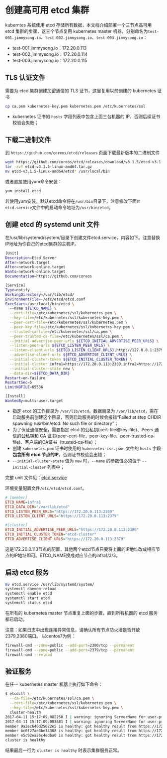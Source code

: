 # 创建高可用 etcd 集群

kuberntes 系统使用 etcd 存储所有数据，本文档介绍部署一个三节点高可用 etcd 集群的步骤，这三个节点复用 kubernetes master 机器，分别命名为`test-001.jimmysong.io`、`test-002.jimmysong.io`、`test-003.jimmysong.io`：

+ test-001.jimmysong.io：172.20.0.113
+ test-002.jimmysong.io：172.20.0.114
+ test-003.jimmysong.io：172.20.0.115

## TLS 认证文件

需要为 etcd 集群创建加密通信的 TLS 证书，这里复用以前创建的 kubernetes 证书

``` bash
cp ca.pem kubernetes-key.pem kubernetes.pem /etc/kubernetes/ssl
```

+ kubernetes 证书的 `hosts` 字段列表中包含上面三台机器的 IP，否则后续证书校验会失败；

## 下载二进制文件

到 `https://github.com/coreos/etcd/releases` 页面下载最新版本的二进制文件

``` bash
wget https://github.com/coreos/etcd/releases/download/v3.1.5/etcd-v3.1.5-linux-amd64.tar.gz
tar -xvf etcd-v3.1.5-linux-amd64.tar.gz
mv etcd-v3.1.5-linux-amd64/etcd* /usr/local/bin
```

或者直接使用yum命令安装：

```bash
yum install etcd
```

若使用yum安装，默认etcd命令将在`/usr/bin`目录下，注意修改下面`的etcd.service`文件中的启动命令地址为`/usr/bin/etcd`。

## 创建 etcd 的 systemd unit 文件

在/usr/lib/systemd/system/目录下创建文件etcd.service，内容如下。注意替换IP地址为你自己的etcd集群的主机IP。

``` bash
[Unit]
Description=Etcd Server
After=network.target
After=network-online.target
Wants=network-online.target
Documentation=https://github.com/coreos

[Service]
Type=notify
WorkingDirectory=/var/lib/etcd/
EnvironmentFile=-/etc/etcd/etcd.conf
ExecStart=/usr/local/bin/etcd \
  --name ${ETCD_NAME} \
  --cert-file=/etc/kubernetes/ssl/kubernetes.pem \
  --key-file=/etc/kubernetes/ssl/kubernetes-key.pem \
  --peer-cert-file=/etc/kubernetes/ssl/kubernetes.pem \
  --peer-key-file=/etc/kubernetes/ssl/kubernetes-key.pem \
  --trusted-ca-file=/etc/kubernetes/ssl/ca.pem \
  --peer-trusted-ca-file=/etc/kubernetes/ssl/ca.pem \
  --initial-advertise-peer-urls ${ETCD_INITIAL_ADVERTISE_PEER_URLS} \
  --listen-peer-urls ${ETCD_LISTEN_PEER_URLS} \
  --listen-client-urls ${ETCD_LISTEN_CLIENT_URLS},http://127.0.0.1:2379 \
  --advertise-client-urls ${ETCD_ADVERTISE_CLIENT_URLS} \
  --initial-cluster-token ${ETCD_INITIAL_CLUSTER_TOKEN} \
  --initial-cluster infra1=https://172.20.0.113:2380,infra2=https://172.20.0.114:2380,infra3=https://172.20.0.115:2380 \
  --initial-cluster-state new \
  --data-dir=${ETCD_DATA_DIR}
Restart=on-failure
RestartSec=5
LimitNOFILE=65536

[Install]
WantedBy=multi-user.target
```

+ 指定 `etcd` 的工作目录为 `/var/lib/etcd`，数据目录为 `/var/lib/etcd`，需在启动服务前创建这个目录，否则启动服务的时候会报错“Failed at step CHDIR spawning /usr/bin/etcd: No such file or directory”；
+ 为了保证通信安全，需要指定 etcd 的公私钥(cert-file和key-file)、Peers 通信的公私钥和 CA 证书(peer-cert-file、peer-key-file、peer-trusted-ca-file)、客户端的CA证书（trusted-ca-file）；
+ 创建 `kubernetes.pem` 证书时使用的 `kubernetes-csr.json` 文件的 `hosts` 字段**包含所有 etcd 节点的IP**，否则证书校验会出错；
+ `--initial-cluster-state` 值为 `new` 时，`--name` 的参数值必须位于 `--initial-cluster` 列表中；

完整 unit 文件见：[etcd.service](../systemd/etcd.service)

环境变量配置文件`/etc/etcd/etcd.conf`。

```ini
# [member]
ETCD_NAME=infra1
ETCD_DATA_DIR="/var/lib/etcd"
ETCD_LISTEN_PEER_URLS="https://172.20.0.113:2380"
ETCD_LISTEN_CLIENT_URLS="https://172.20.0.113:2379"

#[cluster]
ETCD_INITIAL_ADVERTISE_PEER_URLS="https://172.20.0.113:2380"
ETCD_INITIAL_CLUSTER_TOKEN="etcd-cluster"
ETCD_ADVERTISE_CLIENT_URLS="https://172.20.0.113:2379"
```

这是172.20.0.113节点的配置，其他两个etcd节点只要将上面的IP地址改成相应节点的IP地址即可。ETCD_NAME换成对应节点的infra1/2/3。

## 启动 etcd 服务

``` bash
mv etcd.service /usr/lib/systemd/system/
systemctl daemon-reload
systemctl enable etcd
systemctl start etcd
systemctl status etcd
```

在所有的 kubernetes master 节点重复上面的步骤，直到所有机器的 etcd 服务都已启动。

注意：如果日志中出现连接异常信息，请确认所有节点防火墙是否开放2379,2380端口。
以centos7为例：
``` bash
firewall-cmd --zone=public --add-port=2380/tcp --permanent
firewall-cmd --zone=public --add-port=2379/tcp --permanent
firewall-cmd --reload
```

## 验证服务

在任一 kubernetes master 机器上执行如下命令：

``` bash
$ etcdctl \
  --ca-file=/etc/kubernetes/ssl/ca.pem \
  --cert-file=/etc/kubernetes/ssl/kubernetes.pem \
  --key-file=/etc/kubernetes/ssl/kubernetes-key.pem \
  cluster-health
2017-04-11 15:17:09.082250 I | warning: ignoring ServerName for user-provided CA for backwards compatibility is deprecated
2017-04-11 15:17:09.083681 I | warning: ignoring ServerName for user-provided CA for backwards compatibility is deprecated
member 9a2ec640d25672e5 is healthy: got healthy result from https://172.20.0.115:2379
member bc6f27ae3be34308 is healthy: got healthy result from https://172.20.0.114:2379
member e5c92ea26c4edba0 is healthy: got healthy result from https://172.20.0.113:2379
cluster is healthy
```

结果最后一行为 `cluster is healthy` 时表示集群服务正常。

